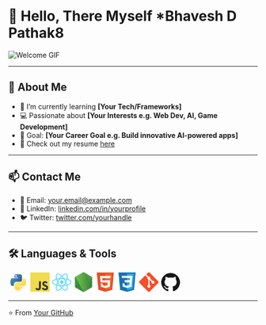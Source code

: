 # 👋 Hello, There Myself *Bhavesh D Pathak8

![Welcome GIF](https://www.google.com/url?sa=i&url=https%3A%2F%2Fwww.artstation.com%2Fartwork%2FB1gnvk&psig=AOvVaw2-_ovpaLFRBRBqdZ47ynEF&ust=1755531246928000&source=images&cd=vfe&opi=89978449&ved=0CBQQjRxqFwoTCMCCj9eVko8DFQAAAAAdAAAAABAf)  

---

## 🚀 About Me
- 🌱 I’m currently learning **[Your Tech/Frameworks]**  
- 💻 Passionate about **[Your Interests e.g. Web Dev, AI, Game Development]**  
- 🎯 Goal: **[Your Career Goal e.g. Build innovative AI-powered apps]**  
- 📝 Check out my resume [here](https://your-resume-link.com)  

---

## 📫 Contact Me
- 📧 Email: [your.email@example.com](mailto:your.email@example.com)  
- 💼 LinkedIn: [linkedin.com/in/yourprofile](https://linkedin.com/in/yourprofile)  
- 🐦 Twitter: [twitter.com/yourhandle](https://twitter.com/yourhandle)  

---

## 🛠️ Languages & Tools  

<p align="left">
  <img src="https://raw.githubusercontent.com/devicons/devicon/master/icons/python/python-original.svg" alt="python" width="40" height="40"/>
  <img src="https://raw.githubusercontent.com/devicons/devicon/master/icons/javascript/javascript-original.svg" alt="javascript" width="40" height="40"/>
  <img src="https://raw.githubusercontent.com/devicons/devicon/master/icons/react/react-original.svg" alt="react" width="40" height="40"/>
  <img src="https://raw.githubusercontent.com/devicons/devicon/master/icons/nodejs/nodejs-original.svg" alt="nodejs" width="40" height="40"/>
  <img src="https://raw.githubusercontent.com/devicons/devicon/master/icons/html5/html5-original.svg" alt="html5" width="40" height="40"/>
  <img src="https://raw.githubusercontent.com/devicons/devicon/master/icons/css3/css3-original.svg" alt="css3" width="40" height="40"/>
  <img src="https://raw.githubusercontent.com/devicons/devicon/master/icons/git/git-original.svg" alt="git" width="40" height="40"/>
  <img src="https://raw.githubusercontent.com/devicons/devicon/master/icons/github/github-original.svg" alt="github" width="40" height="40"/>
</p>

---
⭐️ From [Your GitHub](https://github.com/yourusername)
